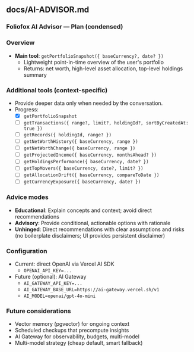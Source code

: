 ## docs/AI-ADVISOR.md

### Foliofox AI Advisor — Plan (condensed)

### Overview

- **Main tool**: `getPortfolioSnapshot({ baseCurrency?, date? })`
  - Lightweight point-in-time overview of the user's portfolio
  - Returns: net worth, high-level asset allocation, top-level holdings summary

### Additional tools (context-specific)

- Provide deeper data only when needed by the conversation.
- Progress:
  - [x] `getPortfolioSnapshot`
  - [ ] `getTransactions({ range?, limit?, holdingId?, sortByCreatedAt: true })`
  - [ ] `getRecords({ holdingId, range? })`
  - [ ] `getNetWorthHistory({ baseCurrency, range })`
  - [ ] `getNetWorthChange({ baseCurrency, range })`
  - [ ] `getProjectedIncome({ baseCurrency, monthsAhead? })`
  - [ ] `getHoldingsPerformance({ baseCurrency, date? })`
  - [ ] `getTopMovers({ baseCurrency, date?, limit? })`
  - [ ] `getAllocationDrift({ baseCurrency, compareToDate })`
  - [ ] `getCurrencyExposure({ baseCurrency, date? })`

### Advice modes

- **Educational**: Explain concepts and context; avoid direct recommendations
- **Advisory**: Provide conditional, actionable options with rationale
- **Unhinged**: Direct recommendations with clear assumptions and risks (no boilerplate disclaimers; UI provides persistent disclaimer)

### Configuration

- Current: direct OpenAI via Vercel AI SDK
  - `OPENAI_API_KEY=...`
- Future (optional): AI Gateway
  - `AI_GATEWAY_API_KEY=...`
  - `AI_GATEWAY_BASE_URL=https://ai-gateway.vercel.sh/v1`
  - `AI_MODEL=openai/gpt-4o-mini`

### Future considerations

- Vector memory (pgvector) for ongoing context
- Scheduled checkups that precompute insights
- AI Gateway for observability, budgets, multi-model
- Multi-model strategy (cheap default, smart fallback)
